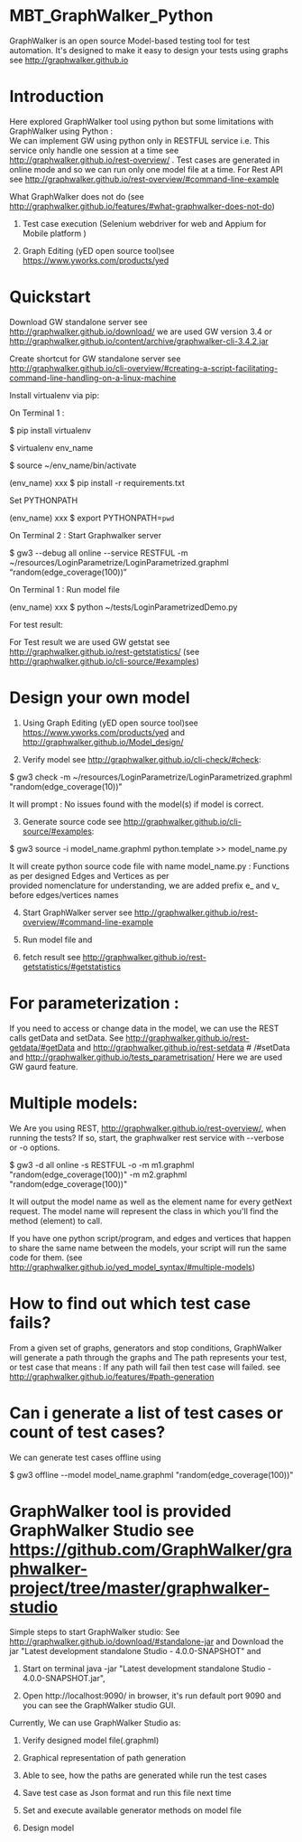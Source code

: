 # MBT_GraphWalker_Python
GraphWalker is an open source Model-based testing tool for test automation. It's designed to make it easy to design your tests using graphs see http://graphwalker.github.io

# Introduction
Here explored GraphWalker tool using python but some limitations with GraphWalker using Python :  
We can implement GW using python only in RESTFUL service i.e. This service only handle one session at a time see http://graphwalker.github.io/rest-overview/ . Test cases are generated in online mode and so we can run only one model file at a time.
For Rest API see http://graphwalker.github.io/rest-overview/#command-line-example 

What GraphWalker does not do (see http://graphwalker.github.io/features/#what-graphwalker-does-not-do) 

1. Test case execution (Selenium webdriver for web and Appium for Mobile platform )

2. Graph Editing (yED open source tool)see https://www.yworks.com/products/yed

# Quickstart

Download GW standalone server see http://graphwalker.github.io/download/ we are used GW version 3.4 or http://graphwalker.github.io/content/archive/graphwalker-cli-3.4.2.jar

Create shortcut for GW standalone server see http://graphwalker.github.io/cli-overview/#creating-a-script-facilitating-command-line-handling-on-a-linux-machine

Install virtualenv via pip:

On Terminal 1 : 

$ pip install virtualenv

$ virtualenv env_name

$ source ~/env_name/bin/activate

(env_name) xxx $ pip install -r requirements.txt

Set PYTHONPATH 

(env_name) xxx $ export PYTHONPATH=`pwd`

On Terminal 2 : Start Graphwalker server

 $ gw3 --debug all online  --service RESTFUL -m  ~/resources/LoginParametrize/LoginParametrized.graphml “random(edge_coverage(100))”

On Terminal 1 : Run model file

(env_name) xxx $ python ~/tests/LoginParametrizedDemo.py 

For test result:

For Test result we are used GW getstat see http://graphwalker.github.io/rest-getstatistics/
(see http://graphwalker.github.io/cli-source/#examples)

# Design your own model

1. Using Graph Editing (yED open source tool)see https://www.yworks.com/products/yed and http://graphwalker.github.io/Model_design/

2. Verify model see http://graphwalker.github.io/cli-check/#check:

  $ gw3 check -m ~/resources/LoginParametrize/LoginParametrized.graphml "random(edge_coverage(10))"

It will prompt : No issues found with the model(s) if model is correct.

3. Generate source code see http://graphwalker.github.io/cli-source/#examples:

  $ gw3 source -i model_name.graphml python.template >> model_name.py

  It will create python source code file with name model_name.py : Functions as per designed Edges and Vertices as per  
  provided nomenclature for understanding, we are added prefix e_ and v_ before edges/vertices names 

4. Start GraphWalker server see http://graphwalker.github.io/rest-overview/#command-line-example

5. Run model file and 

6. fetch result see http://graphwalker.github.io/rest-getstatistics/#getstatistics 

# For parameterization : 

If you need to access or change data in the model, we can use the REST calls getData and setData. See http://graphwalker.github.io/rest-getdata/#getData and http://graphwalker.github.io/rest-setdata  # /#setData and http://graphwalker.github.io/tests_parametrisation/
Here we are used GW gaurd feature.

# Multiple models:

We Are you using REST, http://graphwalker.github.io/rest-overview/,  when running the tests? If so, start, the graphwalker rest service with --verbose or -o options.

 $ gw3 -d all online -s RESTFUL -o -m m1.graphml "random(edge_coverage(100))" -m m2.graphml "random(edge_coverage(100))"

It will output the model name as well as the element name for every getNext request. The model name will represent the class in which you'll find the method (element) to call.

If you have one python script/program, and edges and vertices that happen to share the same name between the models, your script will run the same code for them.
 (see http://graphwalker.github.io/yed_model_syntax/#multiple-models)

# How to find out which test case fails?

From a given set of graphs, generators and stop conditions, GraphWalker will generate a path through the graphs and
The path represents your test, or test case that means : If any path will fail then test case will failed.
see http://graphwalker.github.io/features/#path-generation


# Can i generate a list of test cases or count of test cases?

We can generate test cases offline using

 $ gw3 offline  --model model_name.graphml "random(edge_coverage(100))"

# GraphWalker tool is provided GraphWalker Studio see https://github.com/GraphWalker/graphwalker-project/tree/master/graphwalker-studio

Simple steps to start GraphWalker studio:
See http://graphwalker.github.io/download/#standalone-jar and Download the jar "Latest development standalone Studio - 4.0.0-SNAPSHOT" and 

1. Start on terminal java -jar "Latest development standalone Studio - 4.0.0-SNAPSHOT.jar",

2. Open http://localhost:9090/ in browser, it's run default port 9090 and you can see the GraphWalker studio GUI. 

Currently, We can use GraphWalker Studio as: 

1. Verify designed model file(.graphml)

2. Graphical representation of path generation 

3. Able to see, how the paths are generated while run the test cases

4. Save test case as Json format and run this file next time

5. Set and execute available generator methods on model file

6. Design model
